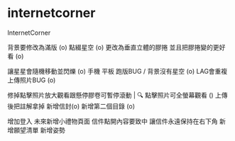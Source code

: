 # internetcorner
InternetCorner


背景要修改為滿版 (o)
點綴星空 (o)
更改為垂直立體的膠捲 並且把膠捲變的更好看 (o)

讓星星會隨機移動並閃爍 (o)
手機 平板 跑版BUG / 背景沒有星空 (o)
LAG會重複上傳照片BUG (o)


修掉點擊照片放大觀看跟懸停膠卷可暫停滾動 | 🔍 點擊照片可全螢幕觀看 ()
上傳後把註解拿掉 
新增信封(o)
新增第二個目錄 (o)


增加登入
未來新增小禮物頁面
信件點開內容要致中
讓信件永遠保持在右下角
新增願望清單
新增姿勢